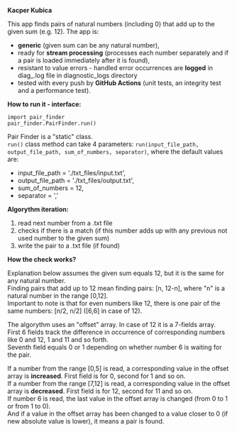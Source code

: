 **Kacper Kubica**

[//]: # ()
[//]: # (Celem zadania jest implementacja aplikacji, która znajduje wszystkie pary liczb)

[//]: # (naturalnych, których suma wynosi 12. Raz wykorzystana liczba do stworzenia pary)

[//]: # (nie może być częścią kolejnej.)

[//]: # ()
[//]: # (**Dane wejściowe**:)

[//]: # (Zbiór N liczb naturalnych o wartościach od 0 do 12)

[//]: # ()
[//]: # (**Dane wyjściowe**:)

[//]: # (Pary liczb sumujące się do 12. Parą mogą być zwracane w dowolnej kolejności.)

[//]: # (Pierwsza liczba pary powinna być nie większa od drugiej.)

[//]: # ()
[//]: # ()
[//]: # (**Założenia**:)

[//]: # (Liczba 0 należy do zbioru liczb naturalnych.)

[//]: # ()
[//]: # (**Wnioski**:)

[//]: # (Szukamy następujących par liczb: [0,12], [1,11], [2,10], [3,9], [4,8], [5,7], [6,6])

[//]: # ()
[//]: # (**Pomysł #1**:)

[//]: # (Zliczać występowanie każdej liczby.)

[//]: # (Performance: trzeba przejrzeć zbiór tylko raz)

[//]: # (Memory: wystarczy 13 zmiennych INT &#40;lub mniejszych&#41;)

[//]: # ()
[//]: # (**Pomysł #2**:)

[//]: # (Otwierasz plik wejściowy i wyjściowy.)

[//]: # (Masz 7 zmiennych:)

[//]: # (Jeśli trafię na 0, to inkremetuję zmienną zerową, jeśli na 12, to ją dekrementuję.)

[//]: # (Jeżeli inkrementacja/dekrementacja zbliży mnie do zera, to printuję parę do pliku.)

This app finds pairs of natural numbers (including 0) that add up to the given sum (e.g. 12).
The app is:
- **generic** (given sum can be any natural number),
- ready for **stream processing** (processes each number separately and if a pair is loaded immediately after it is found),
- resistant to value errors - handled error occurrences are **logged** in diag_<timestamp>.log file in diagnostic_logs directory
- tested with every push by **GitHub Actions** (unit tests, an integrity test and a performance test).

**How to run it - interface:**

`import pair_finder`  
`pair_finder.PairFinder.run()`

Pair Finder is a "static" class.  
`run()` class method can take 4 parameters: `run(input_file_path, output_file_path, sum_of_numbers, separator)`,
where the default values are:
- input_file_path = './txt_files/input.txt',
- output_file_path = './txt_files/output.txt',
- sum_of_numbers = 12, 
- separator = ','

**Algorythm iteration:**
1. read next number from a .txt file
2. checks if there is a match (if this number adds up with any previous not used number to the given sum)
3. write the pair to a .txt file (if found)

**How the check works?**

Explanation below assumes the given sum equals 12, but it is the same for any natural number.  
Finding pairs that add up to 12 mean finding pairs: [n, 12-n], where "n" is a natural number in the range [0,12].  
Important to note is that for even numbers like 12, there is one pair of the same numbers: [n/2, n/2] ([6,6] in case of 12).

The algorythm uses an "offset" array. In case of 12 it is a 7-fields array.  
First 6 fields track the difference in occurrence of corresponding numbers like 0 and 12, 1 and 11 and so forth.  
Seventh field equals 0 or 1 depending on whether number 6 is waiting for the pair.

If a number from the range [0,5] is read, a corresponding value in the offset array is **increased**.
First field is for 0, second for 1 and so on.  
If a number from the range [7,12] is read, a corresponding value in the offset array is **decreased**.
First field is for 12, second for 11 and so on.  
If number 6 is read, the last value in the offset array is changed (from 0 to 1 or from 1 to 0).  
And if a value in the offset array has been changed to a value closer to 0 (if new absolute value is lower),
it means a pair is found.